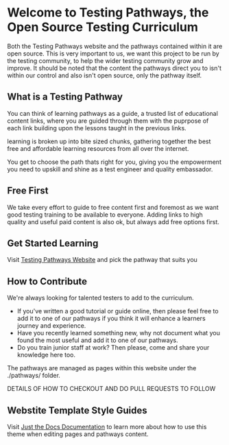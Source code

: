 # Welcome to Testing Pathways, the Open Source Testing Curriculum

Both the Testing Pathways website and the pathways contained within it are open source. This is very important to us, we want this project to be run by the testing community, to help the wider testing community grow and improve.  It should be noted that the content the pathways direct you to isn't within our control and also isn't open source, only the pathway itself. 

## What is a Testing Pathway

You can think of learning pathways as a guide, a trusted list of educational content links, where you are guided through them with the puprpose of each link building upon the lessons taught in the previous links.

learning is broken up into bite sized chunks, gathering together the best free and affordable learning resources from all over the internet. 

You get to choose the path thats right for you, giving you the empowerment you need to upskill and shine as a test engineer and quality embassador. 

## Free First

We take every effort to guide to free content first and foremost as we want good testing training to be available to everyone.  Adding links to high quality and useful paid content is also ok, but always add free options first.

## Get Started Learning

Visit [Testing Pathways Website](http://www.testingpathways.com) and pick the pathway that suits you

## How to Contribute

We're always looking for talented testers to add to the curriculum.  

- If you've written a good tutorial or guide online, then please feel free to add it to one of our pathways if you think it will enhance a learners journey and experience.  
- Have you recently learned something new, why not document what you found the most useful and add it to one of our pathways.
- Do you train junior staff at work?  Then please, come and share your knowledge here too.

The pathways are managed as pages within this website under the ./pathways/ folder. 

DETAILS OF HOW TO CHECKOUT AND DO PULL REQUESTS TO FOLLOW


## Webstite Template Style Guides

Visit [Just the Docs Documentation](https://just-the-docs.github.io/just-the-docs/) to learn more about how to use this theme when editing pages and pathways content.
